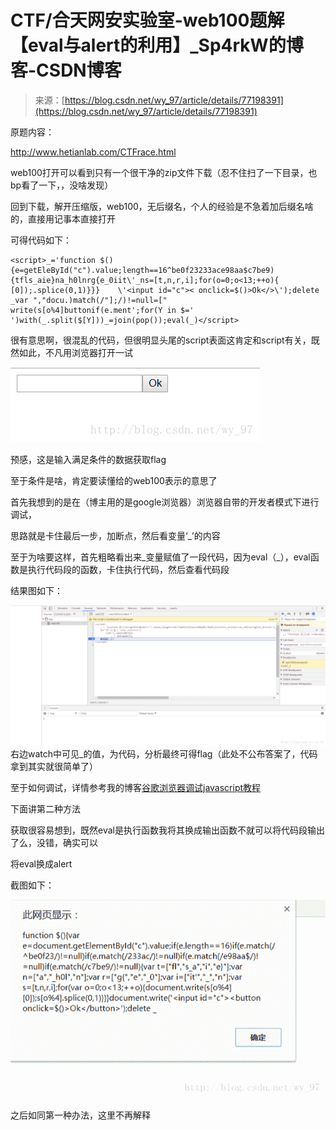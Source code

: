 <!--yml
category: 未分类
date: 2022-04-26 14:40:31
-->

# CTF/合天网安实验室-web100题解【eval与alert的利用】_Sp4rkW的博客-CSDN博客

> 来源：[https://blog.csdn.net/wy_97/article/details/77198391](https://blog.csdn.net/wy_97/article/details/77198391)

原题内容：

http://www.hetianlab.com/CTFrace.html

web100打开可以看到只有一个很干净的zip文件下载（忍不住扫了一下目录，也bp看了一下，，没啥发现）

回到下载，解开压缩版，web100，无后缀名，个人的经验是不急着加后缀名啥的，直接用记事本直接打开

可得代码如下：

```
<script>_='function $(){e=getEleById("c").value;length==16^be0f23233ace98aa$c7be9){tfls_aie}na_h0lnrg{e_0iit\'_ns=[t,n,r,i];for(o=0;o<13;++o){	[0]);.splice(0,1)}}}	\'<input id="c">< onclick=$()>Ok</>\');delete _var ","docu.)match(/"];/)!=null=["	write(s[o%4]buttonif(e.ment';for(Y in $='	')with(_.split($[Y]))_=join(pop());eval(_)</script>
```

很有意思啊，很混乱的代码，但很明显头尾的script表面这肯定和script有关，既然如此，不凡用浏览器打开一试

![](img/1f0c6cb4692e18484f47140cb84cafaf.png)

预感，这是输入满足条件的数据获取flag

至于条件是啥，肯定要读懂给的web100表示的意思了

首先我想到的是在（博主用的是google浏览器）浏览器自带的开发者模式下进行调试，

思路就是卡住最后一步，加断点，然后看变量‘_’的内容

至于为啥要这样，首先粗略看出来_变量赋值了一段代码，因为eval（_），eval函数是执行代码段的函数，卡住执行代码，然后查看代码段

结果图如下：

![](img/d5ffdb0f94ae77a1451cb0aa5e875182.png)
右边watch中可见_的值，为代码，分析最终可得flag（此处不公布答案了，代码拿到其实就很简单了）

至于如何调试，详情参考我的博客[谷歌浏览器调试javascript教程](http://blog.csdn.net/wy_97/article/details/77198343)

下面讲第二种方法

获取很容易想到，既然eval是执行函数我将其换成输出函数不就可以将代码段输出了么，没错，确实可以

将eval换成alert

截图如下：

![](img/0105860b4ae54b37901cc7355cbfca12.png)

之后如同第一种办法，这里不再解释